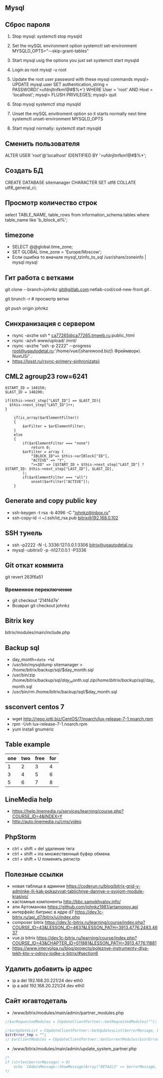 ## Mysql
## Сброс пароля 
1. Stop mysql:
systemctl stop mysqld

2. Set the mySQL environment option 
systemctl set-environment MYSQLD_OPTS="--skip-grant-tables"

3. Start mysql usig the options you just set
systemctl start mysqld

4. Login as root
mysql -u root

5. Update the root user password with these mysql commands
mysql> UPDATE mysql.user SET authentication_string = PASSWORD('>ufdnjltnfkm!@#$%*') WHERE User = 'root' AND Host = 'localhost';
mysql> FLUSH PRIVILEGES;
mysql> quit

6. Stop mysql
systemctl stop mysqld

7. Unset the mySQL envitroment option so it starts normally next time
systemctl unset-environment MYSQLD_OPTS

8. Start mysql normally:
systemctl start mysqld

## Сменить пользователя
ALTER USER 'root'@'localhost' IDENTIFIED BY '>ufdnjltnfkm!@#$%*';

## Создать БД
CREATE DATABASE sitemanager CHARACTER SET utf8 COLLATE utf8_general_ci;

## Просмотр количество строк
select TABLE_NAME, table_rows from information_schema.tables where table_name like 'b_iblock_el%';

## timezone
* SELECT @@global.time_zone;
* SET GLOBAL time_zone = 'Europe/Moscow';
* Если ошибка то вначале  mysql_tzinfo_to_sql /usr/share/zoneinfo | mysql mysql

## Гит работа с ветками
git clone --branch=johnkz git@gitlab.com:netlab-cod/cod-new-front.git .

git brunch -r # просмотр ветки

git push origin johnkz

## Синхранизация с сервером
* rsync -avzhe ssh * ca77265@ca77265.tmweb.ru:public_html
* rsync -azvh www/upload/ /mnt/
* rsync -avzhe "ssh -p 2222" --progress root@ugautodetal.ru:'/home/vue/\[sharewood.biz\]\ Фреймворк\ NuxtJS/' .
* https://losst.ru/rsync-primery-sinhronizatsii

## CML2 agroup23 row=6241

    $START_ID = 148150;
    $LAST_ID = 148200;

    if($this->next_step["LAST_ID"] == $LAST_ID){
      $this->next_step["LAST_ID"]++;
    }

		if(is_array($arElementFilter))
		{
			$arFilter = $arElementFilter;
		}
		else
		{
			if($arElementFilter === "none")
				return 0;
			$arFilter = array (
				"IBLOCK_ID"=> $this->arIBlock["ID"],
				"ACTIVE" => "Y",
				"><ID" => [$START_ID > $this->next_step["LAST_ID"] ? $START_ID: $this->next_step["LAST_ID"], $LAST_ID],
			);
			if($arElementFilter === "all")
				unset($arFilter["ACTIVE"]);
		}

## Generate and copy public key
* ssh-keygen -t rsa -b 4096 -C "johnkz@inbox.ru"
* ssh-copy-id -i ~/.ssh/id_rsa.pub bitrix@192.168.0.102
## SSH тунель
* ssh -p2222 -N -L 3336:127.0.0.1:3306 bitrix@ugautodetal.ru
* mysql -ubitrix0 -p -h127.0.0.1 -P3336


## Git откат коммита 
git revert 263f6a51
 ### Временное переключение
* git checkout '214f4d7e'
* Возврат git checkout johnkz 
## Bitrix key
 bitrix/modules/main/include.php
## Backup sql
* day_month=`date +%d`
* /usr/bin/mysqldump sitemanager > /home/bitrix/backup/sql/$day_month.sql
* /usr/bin/zip /home/bitrix/backup/sql/$day_month.sql.zip /home/bitrix/backup/sql/$day_month.sql
* /usr/bin/rm /home/bitrix/backup/sql/$day_month.sql
## ssconvert centos 7
* wget http://repo.iotti.biz/CentOS/7/noarch/lux-release-7-1.noarch.rpm
* rpm -Uvh lux-release-7-1.noarch.rpm 
* yum install gnumeric

## Table example
one|two|free|for
---|---|---|---
1  | 2 | 3 | 4
3  | 4 | 5 | 6
5  | 6 | 7 | 8
 
## LineMedia help
* https://help.linemedia.ru/services/learning/course.php?COURSE_ID=4&INDEX=Y
* http://auto.linemedia.ru/cms/video
## PhpStorm
* ctrl + shift + del удаление тега
* ctrl + shift + ins множественный буфер обмена
* ctrl + shift + U поменять регистр
## Полезные ссылки 
* новая таблица в админке https://coderun.ru/blog/bitrix-grid-v-adminke-ili-kak-pokazyvat-tablichnye-dannye-v-svojom-module-krasivo/
* кастомные компоненты http://bbc.samokhvalov.info/
* апи Артоманова https://github.com/johnkz1981/artamonov.api
* интерфейс битрикс в ядре d7 https://dev.1c-bitrix.ru/api_d7/bitrix/ui/index.php
* composer bitrix https://dev.1c-bitrix.ru/learning/course/index.php?COURSE_ID=43&LESSON_ID=4637&LESSON_PATH=3913.4776.2483.4637
* vue.js bitrix https://dev.1c-bitrix.ru/learning/course/index.php?COURSE_ID=43&CHAPTER_ID=011881&LESSON_PATH=3913.4776.11881
* https://www.intervolga.ru/blog/projects/poleznye-instrumenty-dlya-tekh-kto-v-odnoy-lodke-s-bitrix/#section6

## Удалить добавить ip адрес
* ip a del 192.168.20.221/24 dev eth0
* ip a add 192.168.20.221/24 dev eth0
## Сайт югавтодеталь
* /www/bitrix/modules/main/admin/partner_modules.php
```php
//$arRequestedModules = CUpdateClientPartner::GetRequestedModules("");

//$arUpdateList = CUpdateClientPartner::GetUpdatesList($errorMessage, LANG, $stableVersionsOnly, $arRequestedModules, Array("fullmoduleinfo" => "Y"));
$strError_tmp = "";
// $arClientModules = CUpdateClientPartner::GetCurrentModules($strError_tmp);
```
* /www/bitrix/modules/main/admin/update_system_partner.php
```php
/*
if (strlen($errorMessage) > 0)
	echo  CAdminMessage::ShowMessage(Array("DETAILS" => $errorMessage, "TYPE" => "ERROR", "MESSAGE" => GetMessage("SUP_ERROR"), "HTML" => true));
*/
```


